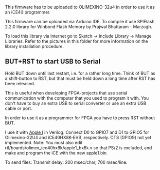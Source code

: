 This firmware has to be uploaded to OLIMEXINO-32u4 in order to use it as an iCE40 programmer.

This firmware can be uploaded via Arduino IDE. To compile it use SPIFlash 2.2.0 library for 
Winbond Flash Memory by Prajwal Bhattaram - Marzogh.

To load this library via Internet go to Sketch -> Include Library -> Manage Libraries. Refer
to the pictures in this folder for more information on the library installation procedure.

## BUT+RST to start USB to Serial
Hold BUT down until last restart, i.e. for a rather long time. Think of BUT as a shift-button to
RST, but that must be held down a long time after RST has been released.

This is useful when developing FPGA-projects that use serial communication with the computer 
that you used to program it with. You don't have to buy an extra USB to serial converter or 
use an extra USB cable or port.

In order to use it as a programmer for FPGA you have to press RST without BUT.

I use it with [Apple I](https://github.com/alangarf/apple-one) in Verilog. Connect D0 to GPIO7 
and D1 to GPIO5 for Olimexino-32U4 and iCE40HX8K-EVB, respectively. CTS (GPIO9) not yet 
implemented. Note: You must also edit rtl/boards/olimex_ice40hx8k/apple1_hx8k.v so that PS/2 
is excluded, and make and program the iCE with the new apple1.bin.

To send files: Transmit delay: 200 msec/char, 700 msec/line.
